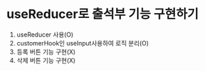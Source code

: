 # useReducer로 출석부 기능 구현하기

1. useReducer 사용(O)
2. customerHook인 useInput사용하여 로직 분리(O)
3. 등록 버튼 기능 구현(X)
4. 삭제 버튼 기능 구현(X)
